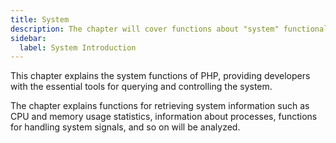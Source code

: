 ```yaml
---
title: System
description: The chapter will cover functions about "system" functionalities
sidebar:
  label: System Introduction
---
```


This chapter explains the system functions of PHP, providing developers with the essential tools for querying and controlling the system.

The chapter explains functions for retrieving system information such as CPU and memory usage statistics, information about processes, functions for handling system signals, and so on will be analyzed.
